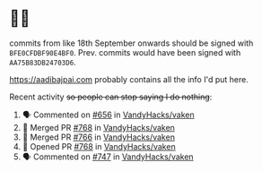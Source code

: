 # 👋🏻
<!--
**aadibajpai/aadibajpai** is a ✨ _special_ ✨ repository because its `README.md` (this file) appears on your GitHub profile.
-->
commits from like 18th September onwards should be signed with `BFE0CFDBF90E4BF0`. Prev. commits would have been signed with `AA75B83DB24703D6`.

https://aadibajpai.com probably contains all the info I'd put here.

Recent activity ~~so people can stop saying I do nothing~~:
<!--START_SECTION:activity-->
1. 🗣 Commented on [#656](https://github.com/VandyHacks/vaken/issues/656) in [VandyHacks/vaken](https://github.com/VandyHacks/vaken)
2. 🎉 Merged PR [#768](https://github.com/VandyHacks/vaken/pull/768) in [VandyHacks/vaken](https://github.com/VandyHacks/vaken)
3. 🎉 Merged PR [#766](https://github.com/VandyHacks/vaken/pull/766) in [VandyHacks/vaken](https://github.com/VandyHacks/vaken)
4. 💪 Opened PR [#768](https://github.com/VandyHacks/vaken/pull/768) in [VandyHacks/vaken](https://github.com/VandyHacks/vaken)
5. 🗣 Commented on [#747](https://github.com/VandyHacks/vaken/issues/747) in [VandyHacks/vaken](https://github.com/VandyHacks/vaken)
<!--END_SECTION:activity-->
